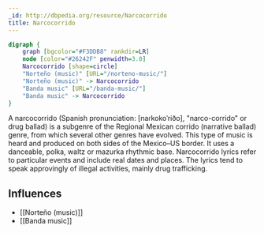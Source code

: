```yaml
---
_id: http://dbpedia.org/resource/Narcocorrido
title: Narcocorrido
---
```


```dot
digraph {
	graph [bgcolor="#F3DDB8" rankdir=LR]
	node [color="#26242F" penwidth=3.0]
	Narcocorrido [shape=circle]
	"Norteño (music)" [URL="/norteno-music/"]
	"Norteño (music)" -> Narcocorrido
	"Banda music" [URL="/banda-music/"]
	"Banda music" -> Narcocorrido
}
```

A narcocorrido (Spanish pronunciation: [naɾkokoˈriðo], "narco-corrido" or drug ballad) is a subgenre of the Regional Mexican corrido (narrative ballad) genre, from which several other genres have evolved. This type of music is heard and produced on both sides of the Mexico–US border. It uses a danceable, polka, waltz or mazurka rhythmic base. Narcocorrido lyrics refer to particular events and include real dates and places. The lyrics tend to speak approvingly of illegal activities, mainly drug trafficking.

## Influences

- [[Norteño (music)]]
- [[Banda music]]
